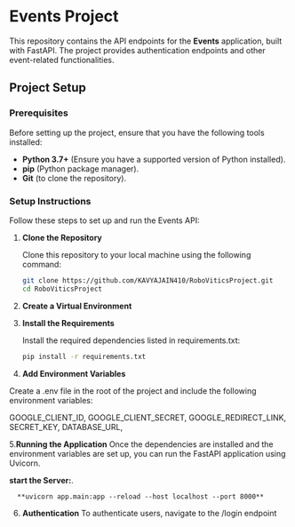 # Events Project

This repository contains the API endpoints for the **Events** application, built with FastAPI. The project provides authentication endpoints and other event-related functionalities.

## Project Setup

### Prerequisites

Before setting up the project, ensure that you have the following tools installed:

- **Python 3.7+** (Ensure you have a supported version of Python installed).
- **pip** (Python package manager).
- **Git** (to clone the repository).

### Setup Instructions

Follow these steps to set up and run the Events API:

1. **Clone the Repository**

   Clone this repository to your local machine using the following command:
   ```bash
   git clone https://github.com/KAVYAJAIN410/RoboViticsProject.git
   cd RoboViticsProject

2. **Create a Virtual Environment**

3. **Install the Requirements**

      Install the required dependencies listed in requirements.txt:
      ```bash
      pip install -r requirements.txt

4. **Add Environment Variables**

Create a .env file in the root of the project and include the following environment variables:

GOOGLE_CLIENT_ID, 
 GOOGLE_CLIENT_SECRET,
  GOOGLE_REDIRECT_LINK,
   SECRET_KEY,
    DATABASE_URL,

5.**Running the Application**
Once the dependencies are installed and the environment variables are set up, you can run the FastAPI application using Uvicorn.

   **start the Server:**.
   
      **uvicorn app.main:app --reload --host localhost --port 8000**

6. **Authentication**
To authenticate users, navigate to the /login endpoint





